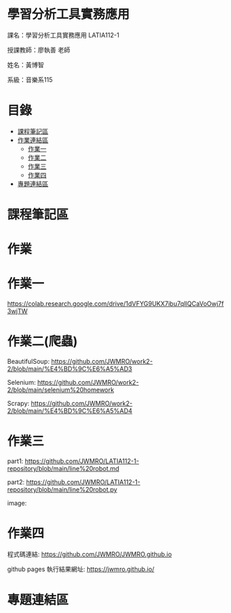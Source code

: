 # 學習分析工具實務應用

課名：學習分析工具實務應用 LATIA112-1

授課教師：廖執善 老師

姓名：黃博智

系級：音樂系115

# 目錄

- [課程筆記區](#課程筆記區)
- [作業連結區](#作業)
  - [作業一](#作業一)
  - [作業二](#作業二)
  - [作業三](#作業三)
  - [作業四](#作業四)
- [專題連結區](#專題連結區)

# 課程筆記區


# 作業


# 作業一
https://colab.research.google.com/drive/1dVFYG9UKX7ibu7qlIQCaVoOwj7f3wjTW

# 作業二(爬蟲)
BeautifulSoup: https://github.com/JWMRO/work2-2/blob/main/%E4%BD%9C%E6%A5%AD3

Selenium: https://github.com/JWMRO/work2-2/blob/main/selenium%20homework

Scrapy: https://github.com/JWMRO/work2-2/blob/main/%E4%BD%9C%E6%A5%AD4
# 作業三
part1: https://github.com/JWMRO/LATIA112-1-repository/blob/main/line%20robot.md

part2: https://github.com/JWMRO/LATIA112-1-repository/blob/main/line%20robot.py

image: 
# 作業四
程式碼連結: https://github.com/JWMRO/JWMRO.github.io

github pages 執行結果網址: https://jwmro.github.io/
# 專題連結區




<!---
JWMRO/JWMRO is a ✨ special ✨ repository because its `README.md` (this file) appears on your GitHub profile.
You can click the Preview link to take a look at your changes.
--->
